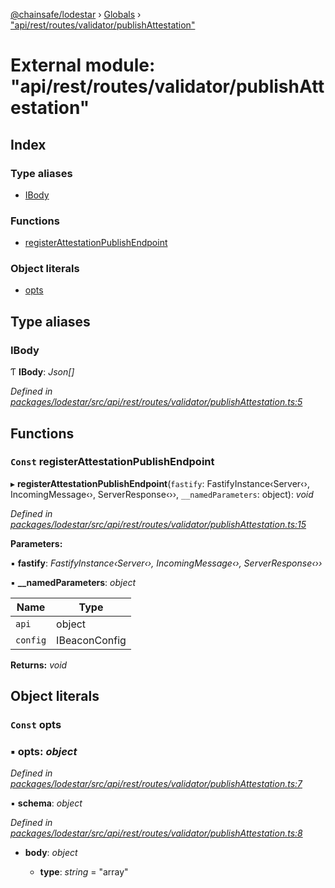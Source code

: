 [@chainsafe/lodestar](../README.md) › [Globals](../globals.md) › ["api/rest/routes/validator/publishAttestation"](_api_rest_routes_validator_publishattestation_.md)

# External module: "api/rest/routes/validator/publishAttestation"

## Index

### Type aliases

* [IBody](_api_rest_routes_validator_publishattestation_.md#ibody)

### Functions

* [registerAttestationPublishEndpoint](_api_rest_routes_validator_publishattestation_.md#const-registerattestationpublishendpoint)

### Object literals

* [opts](_api_rest_routes_validator_publishattestation_.md#const-opts)

## Type aliases

###  IBody

Ƭ **IBody**: *Json[]*

*Defined in [packages/lodestar/src/api/rest/routes/validator/publishAttestation.ts:5](https://github.com/ChainSafe/lodestar/blob/eb468c79c/packages/lodestar/src/api/rest/routes/validator/publishAttestation.ts#L5)*

## Functions

### `Const` registerAttestationPublishEndpoint

▸ **registerAttestationPublishEndpoint**(`fastify`: FastifyInstance‹Server‹›, IncomingMessage‹›, ServerResponse‹››, `__namedParameters`: object): *void*

*Defined in [packages/lodestar/src/api/rest/routes/validator/publishAttestation.ts:15](https://github.com/ChainSafe/lodestar/blob/eb468c79c/packages/lodestar/src/api/rest/routes/validator/publishAttestation.ts#L15)*

**Parameters:**

▪ **fastify**: *FastifyInstance‹Server‹›, IncomingMessage‹›, ServerResponse‹››*

▪ **__namedParameters**: *object*

Name | Type |
------ | ------ |
`api` | object |
`config` | IBeaconConfig |

**Returns:** *void*

## Object literals

### `Const` opts

### ▪ **opts**: *object*

*Defined in [packages/lodestar/src/api/rest/routes/validator/publishAttestation.ts:7](https://github.com/ChainSafe/lodestar/blob/eb468c79c/packages/lodestar/src/api/rest/routes/validator/publishAttestation.ts#L7)*

▪ **schema**: *object*

*Defined in [packages/lodestar/src/api/rest/routes/validator/publishAttestation.ts:8](https://github.com/ChainSafe/lodestar/blob/eb468c79c/packages/lodestar/src/api/rest/routes/validator/publishAttestation.ts#L8)*

* **body**: *object*

  * **type**: *string* = "array"
